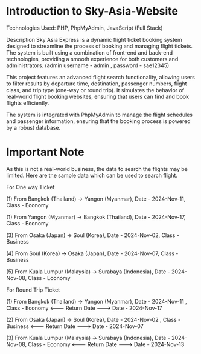 # Introduction to Sky-Asia-Website
Technologies Used: PHP, PhpMyAdmin, JavaScript (Full Stack)

Description
Sky Asia Express is a dynamic flight ticket booking system designed to streamline the process of booking and managing flight tickets. The system is built using a combination of front-end and back-end technologies, providing a smooth experience for both customers and administrators. (admin username - admin , password - sae12345)

This project features an advanced flight search functionality, allowing users to filter results by departure time, destination, passenger numbers, flight class, and trip type (one-way or round trip). It simulates the behavior of real-world flight booking websites, ensuring that users can find and book flights efficiently.

The system is integrated with PhpMyAdmin to manage the flight schedules and passenger information, ensuring that the booking process is powered by a robust database.

# Important Note
As this is not a real-world business, the data to search the flights may be limited. 
Here are the sample data which can be used to search flight.

For One way Ticket

(1) From Bangkok (Thailand) -> Yangon (Myanmar), Date - 2024-Nov-11, Class - Economy

(1) From Yangon (Myanmar) -> Bangkok (Thailand), Date - 2024-Nov-17, Class - Economy

(3) From Osaka (Japan) -> Soul (Korea), Date - 2024-Nov-02, Class - Business

(4) From  Soul (Korea) -> Osaka (Japan), Date - 2024-Nov-07, Class - Business

(5) From Kuala Lumpur (Malaysia) -> Surabaya (Indonesia), Date - 2024-Nov-08, Class - Economy

For Round Trip Ticket

(1) From Bangkok (Thailand) -> Yangon (Myanmar), Date - 2024-Nov-11 , Class - Economy
    <--- Return Date ---> Date - 2024-Nov-17

(2) From Osaka (Japan) -> Soul (Korea), Date - 2024-Nov-02 , Class - Business
    <--- Return Date ---> Date - 2024-Nov-07
    
(3) From Kuala Lumpur (Malaysia) -> Surabaya (Indonesia), Date - 2024-Nov-08, Class - Economy
    <--- Return Date ---> Date - 2024-Nov-13





